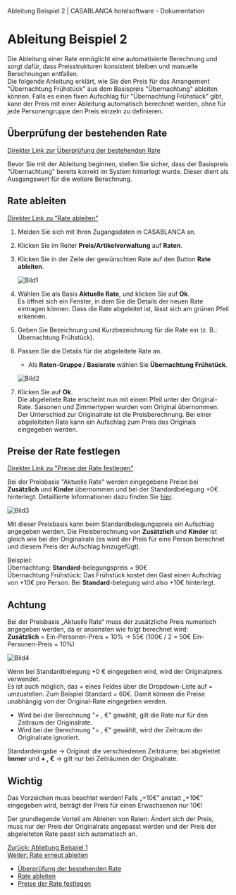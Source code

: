Ableitung Beispiel 2 | CASABLANCA hotelsoftware - Dokumentation

# Ableitung Beispiel 2

Die Ableitung einer Rate ermöglicht eine automatisierte Berechnung und sorgt dafür, dass Preisstrukturen konsistent bleiben und manuelle Berechnungen entfallen.  
Die folgende Anleitung erklärt, wie Sie den Preis für das Arrangement "Übernachtung Frühstück" aus dem Basispreis "Übernachtung" ableiten können. Falls es einen fixen Aufschlag für "Übernachtung Frühstück" gibt, kann der Preis mit einer Ableitung automatisch berechnet werden, ohne für jede Personengruppe den Preis einzeln zu definieren.

## Überprüfung der bestehenden Rate

[Direkter Link zur Überprüfung der bestehenden Rate](https://docs.casablanca.at/desktop/raten/ableitung/abl_frueh/#überprüfung-der-bestehenden-rate)

Bevor Sie mit der Ableitung beginnen, stellen Sie sicher, dass der Basispreis "Übernachtung" bereits korrekt im System hinterlegt wurde. Dieser dient als Ausgangswert für die weitere Berechnung.

## Rate ableiten

[Direkter Link zu "Rate ableiten"](https://docs.casablanca.at/desktop/raten/ableitung/abl_frueh/#rate-ableiten)

1. Melden Sie sich mit Ihren Zugangsdaten in CASABLANCA an.  
2. Klicken Sie im Reiter **Preis/Artikelverwaltung** auf **Raten**.  
3. Klicken Sie in der Zeile der gewünschten Rate auf den Button **Rate ableiten**.  

   ![Bild1](https://docs.casablanca.at/assets/images/rate_ableiten_button1-58387810376e4f586b54c0892fbebbf6.png "Rate ableiten Button")

4. Wählen Sie als Basis **Aktuelle Rate**, und klicken Sie auf **Ok**.  
   Es öffnet sich ein Fenster, in dem Sie die Details der neuen Rate eintragen können. Dass die Rate abgeleitet ist, lässt sich am grünen Pfeil erkennen.  
5. Geben Sie Bezeichnung und Kurzbezeichnung für die Rate ein (z. B.: Übernachtung Frühstück).  
6. Passen Sie die Details für die abgeleitete Rate an.  
   * Als **Raten-Gruppe / Basisrate** wählen Sie **Übernachtung Frühstück**.  

   ![Bild2](https://docs.casablanca.at/assets/images/ableitung_fruehstueck-f52bf005172a08457fa0134eaf340fd5.png "Ableitung Frühstück")

7. Klicken Sie auf **Ok**.  
   Die abgeleitete Rate erscheint nun mit einem Pfeil unter der Original-Rate. Saisonen und Zimmertypen wurden vom Original übernommen. Der Unterschied zur Originalrate ist die Preisberechnung. Bei einer abgeleiteten Rate kann ein Aufschlag zum Preis des Originals eingegeben werden.

## Preise der Rate festlegen

[Direkter Link zu "Preise der Rate festlegen"](https://docs.casablanca.at/desktop/raten/ableitung/abl_frueh/#preise-der-rate-festlegen)

Bei der Preisbasis "Aktuelle Rate" werden eingegebene Preise bei **Zusätzlich** und **Kinder** übernommen und bei der Standardbelegung +0€ hinterlegt. Detaillierte Informationen dazu finden Sie [hier](https://docs.casablanca.at/desktop/raten/ableitung/preisbasis).

![Bild3](https://docs.casablanca.at/assets/images/ableitung_fruehstueck_preise-f58b5502b28623605aafbce1c01a4a8d.png "Ableitung Frühstück Preise")

Mit dieser Preisbasis kann beim Standardbelegungspreis ein Aufschlag angegeben werden. Die Preisberechnung von **Zusätzlich** und **Kinder** ist gleich wie bei der Originalrate (es wird der Preis für eine Person berechnet und diesem Preis der Aufschlag hinzugefügt).

Beispiel:  
Übernachtung: **Standard**-belegungspreis = 90€  
Übernachtung Frühstück: Das Frühstück kostet den Gast einen Aufschlag von +10€ pro Person. Bei **Standard**-belegung wird also +10€ hinterlegt.

## Achtung

Bei der Preisbasis „Aktuelle Rate“ muss der zusätzliche Preis numerisch angegeben werden, da er ansonsten wie folgt berechnet wird:  
**Zusätzlich** = Ein-Personen-Preis + 10% -> 55€ (100€ / 2 = 50€ Ein-Personen-Preis + 10%)

![Bild4](https://docs.casablanca.at/assets/images/ableitung_fruehstueck_preise_bsp-a8ee469ed060d4b759ca328622fe9b35.png "Ableitung Frühstück Preise")

Wenn bei Standardbelegung +0 € eingegeben wird, wird der Originalpreis verwendet.  
Es ist auch möglich, das + eines Feldes über die Dropdown-Liste auf = umzustellen. Zum Beispiel Standard = 60€. Damit können die Preise unabhängig von der Original-Rate eingegeben werden.

* Wird bei der Berechnung "+ , €" gewählt, gilt die Rate nur für den Zeitraum der Originalrate.  
* Wird bei der Berechnung "= , €" gewählt, wird der Zeitraum der Originalrate ignoriert.  

Standardeingabe -> Original: die verschiedenen Zeiträume; bei abgeleitet **Immer** und **+ , €** -> gilt nur bei Zeiträumen der Originalrate.

## Wichtig

Das Vorzeichen muss beachtet werden! Falls „=10€” anstatt „+10€” eingegeben wird, beträgt der Preis für einen Erwachsenen nur 10€!

Der grundlegende Vorteil am Ableiten von Raten: Ändert sich der Preis, muss nur der Preis der Originalrate angepasst werden und der Preis der abgeleiteten Rate passt sich automatisch an.

[Zurück: Ableitung Beispiel 1](https://docs.casablanca.at/desktop/raten/ableitung/abl_online)  
[Weiter: Rate erneut ableiten](https://docs.casablanca.at/desktop/raten/ableitung/abl_neu)

* [Überprüfung der bestehenden Rate](https://docs.casablanca.at/desktop/raten/ableitung/abl_frueh/#überprüfung-der-bestehenden-rate)  
* [Rate ableiten](https://docs.casablanca.at/desktop/raten/ableitung/abl_frueh/#rate-ableiten)  
* [Preise der Rate festlegen](https://docs.casablanca.at/desktop/raten/ableitung/abl_frueh/#preise-der-rate-festlegen)